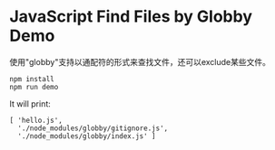 JavaScript Find Files by Globby Demo
====================================

使用"globby"支持以通配符的形式来查找文件，还可以exclude某些文件。

```
npm install
npm run demo
```

It will print:

```
[ 'hello.js',
  './node_modules/globby/gitignore.js',
  './node_modules/globby/index.js' ]
```

